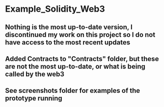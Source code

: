 # Example_Solidity_Web3

## Nothing is the most up-to-date version, I discontinued my work on this project so I do not have access to the most recent updates
## Added Contracts to "Contracts" folder, but these are not the most up-to-date, or what is being called by the web3
## See screenshots folder for examples of the prototype running
